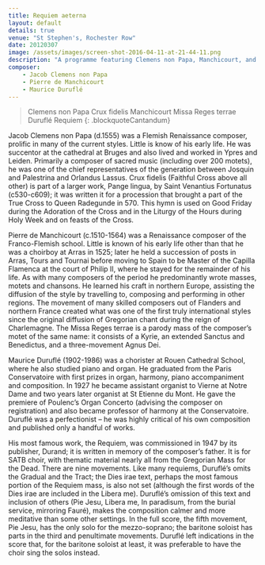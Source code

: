 ```yaml
---
title: Requiem aeterna
layout: default
details: true
venue: "St Stephen's, Rochester Row"
date: 20120307
image: /assets/images/screen-shot-2016-04-11-at-21-44-11.png
description: "A programme featuring Clemens non Papa, Manchicourt, and Duruflé, exploring Renaissance and 20th-century sacred choral masterpieces."
composer:
    - Jacob Clemens non Papa
    - Pierre de Manchicourt
    - Maurice Duruflé
---
```

> Clemens non Papa Crux fidelis
> Manchicourt Missa Reges terrae
> Duruflé Requiem
{: .blockquoteCantandum}

Jacob Clemens non Papa (d.1555) was a Flemish Renaissance composer, prolific in many of the current styles.  Little is know of his early life.  He was succentor at the cathedral at Bruges and also lived and worked in Ypres and Leiden. Primarily a composer of sacred music (including over 200 motets), he was one of the chief representatives of the generation between Josquin and Palestrina and Orlandus Lassus.  Crux fidelis (Faithful Cross above all other) is part of a larger work, Pange lingua, by Saint Venantius Fortunatus (c530-c609); it was written it for a procession that brought a part of the True Cross to Queen Radegunde in 570. This hymn is used on Good Friday during the Adoration of the Cross and in the Liturgy of the Hours during Holy Week and on feasts of the Cross.

Pierre de Manchicourt (c.1510-1564) was a Renaissance composer of the Franco-Flemish school.  Little is known of his early life other than that he was a choirboy at Arras in 1525; later he held a succession of posts in Arras, Tours and Tournai before moving to Spain to be Master of the Capilla Flamenca at the court of Philip II, where he stayed for the remainder of his life.  As with many composers of the period he predominantly wrote masses, motets and chansons. He learned his craft in northern Europe, assisting the diffusion of the style by travelling to, composing and performing in other regions. The movement of many skilled composers out of Flanders and northern France created what was one of the first truly international styles since the original diffusion of Gregorian chant during the reign of Charlemagne.  The Missa Reges terrae is a parody mass of the composer’s motet of the same name: it consists of a Kyrie, an extended Sanctus and Benedictus, and a three-movement Agnus Dei.

Maurice Duruflé (1902-1986) was a chorister at Rouen Cathedral School, where he also studied piano and organ.  He graduated from the Paris Conservatoire with first prizes in organ, harmony, piano accompaniment and composition.  In 1927 he became assistant organist to Vierne at Notre Dame and two years later organist at St Etienne du Mont.  He gave the premiere of Poulenc’s Organ Concerto (advising the composer on registration) and also became professor of harmony at the Conservatoire.  Duruflé was a perfectionist – he was highly critical of his own composition and published only a handful of works.

His most famous work, the Requiem, was commissioned in 1947 by its publisher, Durand; it is written in memory of the composer’s father.  It is for SATB choir, with thematic material nearly all from the Gregorian Mass for the Dead.  There are nine movements. Like many requiems, Duruflé’s omits the Gradual and the Tract; the Dies irae text, perhaps the most famous portion of the Requiem mass, is also not set (although the first words of the Dies irae are included in the Libera me).  Duruflé’s omission of this text and inclusion of others (Pie Jesu, Libera me, In paradisum, from the burial service, mirroring Fauré), makes the composition calmer and more meditative than some other settings.  In the full score, the fifth movement, Pie Jesu, has the only solo for the mezzo-soprano; the baritone soloist has parts in the third and penultimate movements.  Duruflé left indications in the score that, for the baritone soloist at least, it was preferable to have the choir sing the solos instead.